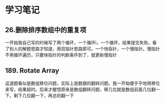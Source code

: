 # 学习笔记
## 26.删除排序数组中的重复项
一开始我自己写的时候写了两个循环，一个循环i，一个循环，结果提交失败。看了别人的解题思路才知道，用双指针思路即可。一个快指针，一个慢指针。慢指针不用循环遍历，只要快指针的判断条件到了，就更新慢指针
## 189. Rotate Array
这道题看似是数组移位问题，实际上是数据的翻转问题。我一开始傻乎乎地用移位来写，结果超时。后来才醒悟原来是数组翻转问题，移几位就是数组前面几位翻一下，剩下几位翻一下，再总的翻一下
